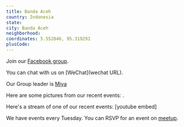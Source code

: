 ```yaml
---
title: Banda Aceh
country: Indonesia
state: 
city: Banda Aceh
neighborhood: 
coordinates: 5.552846, 95.319291
plusCode:
---
```

Join our [Facebook group](https://www.facebook.com/groups/free.code.camp.banda.aceh).

You can chat with us on [WeChat](wechat URL).

Our Group leader is [Miya](freecodecamp.org/miya)

Here are some pictures from our recent events:
![]().

Here's a stream of one of our recent events:
[youtube embed]

We have events every Tuesday. You can RSVP for an event on [meetup](meetupurl).
